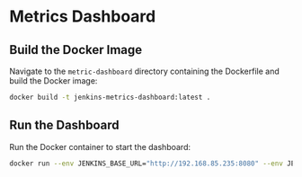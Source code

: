 # Metrics Dashboard

## Build the Docker Image

Navigate to the `metric-dashboard` directory containing the Dockerfile and build the Docker image:

```bash
docker build -t jenkins-metrics-dashboard:latest .
```

## Run the Dashboard

Run the Docker container to start the dashboard:

```bash
docker run --env JENKINS_BASE_URL="http://192.168.85.235:8080" --env JENKINS_JOB_NAME="Hello World" --name jenkins-metrics-dashboard -p 5000:5000 -d jenkins-metrics-dashboard:latest
```
